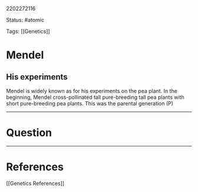 2202272116

Status: #atomic

Tags: [[Genetics]]

# Mendel
## His experiments
Mendel is widely known as for his experiments on the pea plant.
In the beginning, Mendel cross-pollinated tall pure-breeding tall pea plants with short pure-breeding pea plants. This was the parental generation (P)

---
# Question


---
# References
[[Genetics References]]